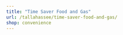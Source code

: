 ```yaml
---
title: "Time Saver Food and Gas"
url: /tallahassee/time-saver-food-and-gas/
shop: convenience
---
```

